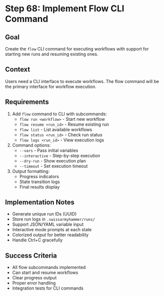 # Step 68: Implement Flow CLI Command

## Goal
Create the `flow` CLI command for executing workflows with support for starting new runs and resuming existing ones.

## Context
Users need a CLI interface to execute workflows. The flow command will be the primary interface for workflow execution.

## Requirements
1. Add `flow` command to CLI with subcommands:
   - `flow run <workflow>` - Start new workflow
   - `flow resume <run_id>` - Resume existing run
   - `flow list` - List available workflows
   - `flow status <run_id>` - Check run status
   - `flow logs <run_id>` - View execution logs
2. Command options:
   - `--vars` - Pass initial variables
   - `--interactive` - Step-by-step execution
   - `--dry-run` - Show execution plan
   - `--timeout` - Set execution timeout
3. Output formatting:
   - Progress indicators
   - State transition logs
   - Final results display

## Implementation Notes
- Generate unique run IDs (UUID)
- Store run logs in `.swissarmyhammer/runs/`
- Support JSON/YAML variable input
- Interactive mode prompts at each state
- Colorized output for better readability
- Handle Ctrl+C gracefully

## Success Criteria
- All flow subcommands implemented
- Can start and resume workflows
- Clear progress output
- Proper error handling
- Integration tests for CLI commands